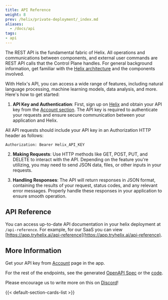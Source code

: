 ```yaml
---
title: API Reference
weight: 8
prev: /helix/private-deployment/_index.md
aliases:
  - /docs/api
tags:
- api
---
```


The REST API is the fundamental fabric of Helix. All operations and communications between components, and external user commands are REST API calls that the Control Plane handles. For general background information, get familiar with the [Helix architecture](https://docs.helix.ml/helix/getting-started/architecture/) and the components involved.

With Helix's API, you can access a wide range of features, including natural language processing, machine learning models, data analysis, and more. Here's how to get started:

1. **API Key and Authentication**: First, sign up on [Helix](https://app.tryhelix.ai/) and obtain your API key from the [Account section](https://app.tryhelix.ai/account). The API key is required to authenticate your requests and ensure secure communication between your application and Helix.

All API requests should include your API key in an Authorization HTTP header as follows:

```
Authorization: Bearer Helix_API_KEY
```

2. **Making Requests**: Use HTTP methods like GET, POST, PUT, and DELETE to interact with the API. Depending on the feature you're utilizing, you may need to send JSON data, files, or other inputs in your requests.

3. **Handling Responses**: The API will return responses in JSON format, containing the results of your request, status codes, and any relevant error messages. Properly handle these responses in your application to ensure smooth operation.


## API Reference

You can access up-to-date API documentation in your helix deployment at `/api-reference`. For example, for our SaaS you can view [https://app.tryhelix.ai/api-reference](https://app.tryhelix.ai/api-reference).

## More Information

Get your API key from [Account](https://app.tryhelix.ai/account) page in the app.

For the rest of the endpoints, see the generated [OpenAPI Spec](https://github.com/helixml/helix/blob/main/api/pkg/server/swagger.yaml) or the [code](https://github.com/helixml/helix/blob/main/api/pkg/server/server.go#L81-L215).

Please encourage us to write more on this on [Discord](https://discord.gg/VJftd844GE)!

<!--more-->

{{< default-section-cards-list >}}
